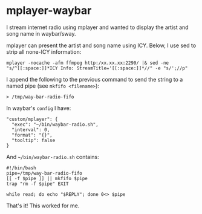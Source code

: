 # mplayer-waybar

I stream internet radio using mplayer and wanted to display the artist and song name in waybar/sway.

mplayer can present the artist and song name using ICY. Below, I use sed to strip all none-ICY information:

    mplayer -nocache -afm ffmpeg http:/xx.xx.xx:2290/ |& sed -ne "s/^[[:space:]]*ICY Info: StreamTitle='[[:space:]]*//" -e "s/';//p"

I append the following to the previous command to send the string to a named pipe (see `mkfifo <filename>`):
  
    > /tmp/way-bar-radio-fifo
    
In waybar's `config` I have:

    "custom/mplayer": {
      "exec": "~/bin/waybar-radio.sh",
      "interval": 0,
      "format": "{}", 
      "tooltip": false
    }
    
And `~/bin/waybar-radio.sh` contains:

    #!/bin/bash
    pipe=/tmp/way-bar-radio-fifo
    [[ -f $pipe ]] || mkfifo $pipe
    trap "rm -f $pipe" EXIT

    while read; do echo "$REPLY"; done 0<> $pipe

That's it! This worked for me.
